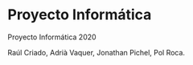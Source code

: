 # Proyecto Informática
Proyecto Informática 2020

Raúl Criado, Adrià Vaquer, Jonathan Pichel, Pol Roca.
